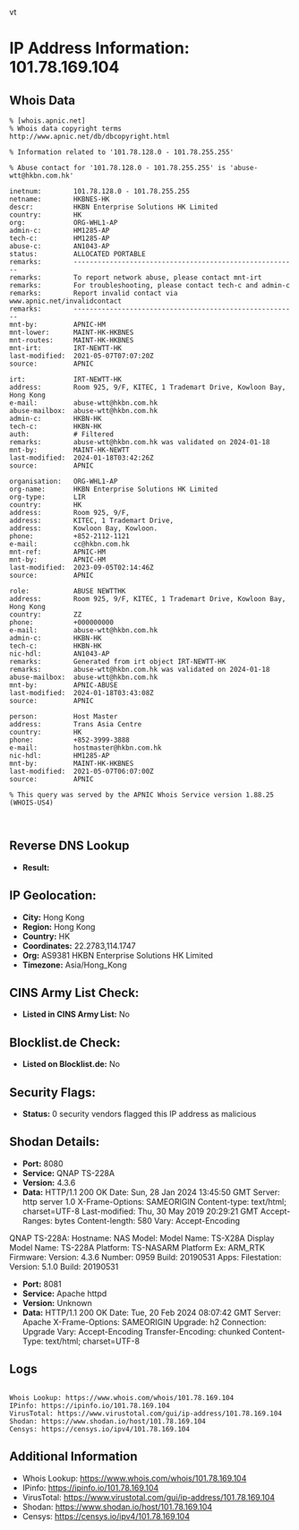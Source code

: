 vt
# IP Address Information: 101.78.169.104

## Whois Data
```
% [whois.apnic.net]
% Whois data copyright terms    http://www.apnic.net/db/dbcopyright.html

% Information related to '101.78.128.0 - 101.78.255.255'

% Abuse contact for '101.78.128.0 - 101.78.255.255' is 'abuse-wtt@hkbn.com.hk'

inetnum:        101.78.128.0 - 101.78.255.255
netname:        HKBNES-HK
descr:          HKBN Enterprise Solutions HK Limited
country:        HK
org:            ORG-WHL1-AP
admin-c:        HM1285-AP
tech-c:         HM1285-AP
abuse-c:        AN1043-AP
status:         ALLOCATED PORTABLE
remarks:        --------------------------------------------------------
remarks:        To report network abuse, please contact mnt-irt
remarks:        For troubleshooting, please contact tech-c and admin-c
remarks:        Report invalid contact via www.apnic.net/invalidcontact
remarks:        --------------------------------------------------------
mnt-by:         APNIC-HM
mnt-lower:      MAINT-HK-HKBNES
mnt-routes:     MAINT-HK-HKBNES
mnt-irt:        IRT-NEWTT-HK
last-modified:  2021-05-07T07:07:20Z
source:         APNIC

irt:            IRT-NEWTT-HK
address:        Room 925, 9/F, KITEC, 1 Trademart Drive, Kowloon Bay, Hong Kong
e-mail:         abuse-wtt@hkbn.com.hk
abuse-mailbox:  abuse-wtt@hkbn.com.hk
admin-c:        HKBN-HK
tech-c:         HKBN-HK
auth:           # Filtered
remarks:        abuse-wtt@hkbn.com.hk was validated on 2024-01-18
mnt-by:         MAINT-HK-NEWTT
last-modified:  2024-01-18T03:42:26Z
source:         APNIC

organisation:   ORG-WHL1-AP
org-name:       HKBN Enterprise Solutions HK Limited
org-type:       LIR
country:        HK
address:        Room 925, 9/F,
address:        KITEC, 1 Trademart Drive,
address:        Kowloon Bay, Kowloon.
phone:          +852-2112-1121
e-mail:         cc@hkbn.com.hk
mnt-ref:        APNIC-HM
mnt-by:         APNIC-HM
last-modified:  2023-09-05T02:14:46Z
source:         APNIC

role:           ABUSE NEWTTHK
address:        Room 925, 9/F, KITEC, 1 Trademart Drive, Kowloon Bay, Hong Kong
country:        ZZ
phone:          +000000000
e-mail:         abuse-wtt@hkbn.com.hk
admin-c:        HKBN-HK
tech-c:         HKBN-HK
nic-hdl:        AN1043-AP
remarks:        Generated from irt object IRT-NEWTT-HK
remarks:        abuse-wtt@hkbn.com.hk was validated on 2024-01-18
abuse-mailbox:  abuse-wtt@hkbn.com.hk
mnt-by:         APNIC-ABUSE
last-modified:  2024-01-18T03:43:08Z
source:         APNIC

person:         Host Master
address:        Trans Asia Centre
country:        HK
phone:          +852-3999-3888
e-mail:         hostmaster@hkbn.com.hk
nic-hdl:        HM1285-AP
mnt-by:         MAINT-HK-HKBNES
last-modified:  2021-05-07T06:07:00Z
source:         APNIC

% This query was served by the APNIC Whois Service version 1.88.25 (WHOIS-US4)



```
## Reverse DNS Lookup
- **Result:** 

## IP Geolocation:
- **City:** Hong Kong
- **Region:** Hong Kong
- **Country:** HK
- **Coordinates:** 22.2783,114.1747
- **Org:** AS9381 HKBN Enterprise Solutions HK Limited
- **Timezone:** Asia/Hong_Kong

## CINS Army List Check:
- **Listed in CINS Army List:** 
No

## Blocklist.de Check:
- **Listed on Blocklist.de:** 
No

## Security Flags:
- **Status:** 0 security vendors flagged this IP address as malicious

## Shodan Details:
- **Port:** 8080
- **Service:** QNAP TS-228A
- **Version:** 4.3.6
- **Data:** HTTP/1.1 200 OK
Date: Sun, 28 Jan 2024 13:45:50 GMT
Server: http server 1.0
X-Frame-Options: SAMEORIGIN
Content-type: text/html; charset=UTF-8
Last-modified: Thu, 30 May 2019 20:29:21 GMT
Accept-Ranges: bytes
Content-length: 580
Vary: Accept-Encoding


QNAP TS-228A:
  Hostname: NAS
  Model:
    Model Name: TS-X28A
    Display Model Name: TS-228A
    Platform: TS-NASARM
    Platform Ex: ARM_RTK
  Firmware:
    Version: 4.3.6
    Number: 0959
    Build: 20190531
  Apps:
    Filestation:
      Version: 5.1.0
      Build: 20190531


- **Port:** 8081
- **Service:** Apache httpd
- **Version:** Unknown
- **Data:** HTTP/1.1 200 OK
Date: Tue, 20 Feb 2024 08:07:42 GMT
Server: Apache
X-Frame-Options: SAMEORIGIN
Upgrade: h2
Connection: Upgrade
Vary: Accept-Encoding
Transfer-Encoding: chunked
Content-Type: text/html; charset=UTF-8



## Logs
```

Whois Lookup: https://www.whois.com/whois/101.78.169.104
IPinfo: https://ipinfo.io/101.78.169.104
VirusTotal: https://www.virustotal.com/gui/ip-address/101.78.169.104
Shodan: https://www.shodan.io/host/101.78.169.104
Censys: https://censys.io/ipv4/101.78.169.104

```
## Additional Information
- Whois Lookup: https://www.whois.com/whois/101.78.169.104
- IPinfo: https://ipinfo.io/101.78.169.104
- VirusTotal: https://www.virustotal.com/gui/ip-address/101.78.169.104
- Shodan: https://www.shodan.io/host/101.78.169.104
- Censys: https://censys.io/ipv4/101.78.169.104

